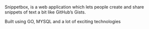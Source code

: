 Snippetbox, is a web application which lets people create and share snippets of text a bit like GitHub’s Gists.

Built using GO, MYSQL and a lot of exciting technologies

